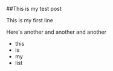 ##This is my test post

This is my first line

Here's another
and another
and another

* this
* is
* my
* list

